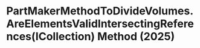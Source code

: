 # PartMakerMethodToDivideVolumes.AreElementsValidIntersectingReferences(ICollection<ElementId>) Method (2025)

﻿